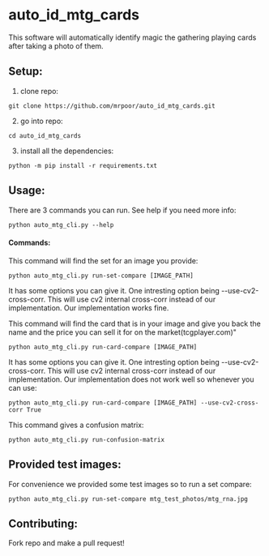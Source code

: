 # auto_id_mtg_cards
This software will automatically identify magic the gathering playing cards after taking a photo of them.

## Setup:
1) clone repo:
```
git clone https://github.com/mrpoor/auto_id_mtg_cards.git
```
2) go into repo:
```
cd auto_id_mtg_cards
```
3) install all the dependencies:
```
python -m pip install -r requirements.txt
```

## Usage:
There are 3 commands you can run. See help if you need more info:
```
python auto_mtg_cli.py --help
```
#### Commands:
This command will find the set for an image you provide:
```
python auto_mtg_cli.py run-set-compare [IMAGE_PATH]
```
It has some options you can give it. One intresting option being --use-cv2-cross-corr. 
This will use cv2 internal cross-corr instead of our implementation. Our implementation 
works fine.

This command will find the card that is in your image and give you back the name and
the price you can sell it for on the market(tcgplayer.com)"
```
python auto_mtg_cli.py run-card-compare [IMAGE_PATH]
```
It has some options you can give it. One intresting option being --use-cv2-cross-corr. 
This will use cv2 internal cross-corr instead of our implementation. Our implementation 
does not work well so whenever you can use:
```
python auto_mtg_cli.py run-card-compare [IMAGE_PATH] --use-cv2-cross-corr True
```

This command gives a confusion matrix:
```
python auto_mtg_cli.py run-confusion-matrix
```

## Provided test images:
For convenience we provided some test images so to run a set compare:
```
python auto_mtg_cli.py run-set-compare mtg_test_photos/mtg_rna.jpg
```

## Contributing:
Fork repo and make a pull request!
